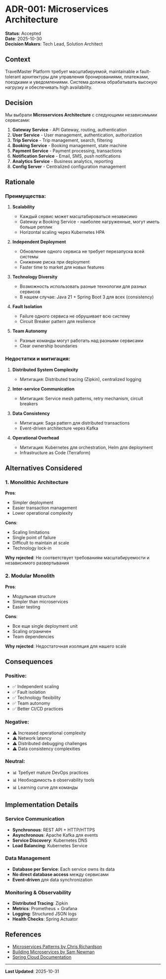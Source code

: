 # ADR-001: Microservices Architecture

**Status**: Accepted  
**Date**: 2025-10-30  
**Decision Makers**: Tech Lead, Solution Architect

## Context

TravelMaster Platform требует масштабируемой, maintainable и fault-tolerant архитектуры для управления бронированиями, платежами, поездками и уведомлениями. Система должна обрабатывать высокую нагрузку и обеспечивать high availability.

## Decision

Мы выбрали **Microservices Architecture** с следующими независимыми сервисами:

1. **Gateway Service** - API Gateway, routing, authentication
2. **User Service** - User management, authentication, authorization
3. **Trip Service** - Trip management, search, filtering
4. **Booking Service** - Booking management, state machine
5. **Payment Service** - Payment processing, transactions
6. **Notification Service** - Email, SMS, push notifications
7. **Analytics Service** - Business analytics, reporting
8. **Config Server** - Centralized configuration management

## Rationale

### Преимущества:

1. **Scalability**
   - Каждый сервис может масштабироваться независимо
   - Gateway и Booking Service - наиболее нагруженные, могут иметь больше реплик
   - Horizontal scaling через Kubernetes HPA

2. **Independent Deployment**
   - Обновление одного сервиса не требует перезапуска всей системы
   - Снижение риска при deployment
   - Faster time to market для новых features

3. **Technology Diversity**
   - Возможность использовать разные технологии для разных сервисов
   - В нашем случае: Java 21 + Spring Boot 3 для всех (consistency)

4. **Fault Isolation**
   - Failure одного сервиса не обрушивает всю систему
   - Circuit Breaker pattern для resilience

5. **Team Autonomy**
   - Разные команды могут работать над разными сервисами
   - Clear ownership boundaries

### Недостатки и митигация:

1. **Distributed System Complexity**
   - Митигация: Distributed tracing (Zipkin), centralized logging
   
2. **Inter-service Communication**
   - Митигация: Service mesh patterns, retry mechanism, circuit breakers

3. **Data Consistency**
   - Митигация: Saga pattern для distributed transactions
   - Event-driven architecture через Kafka

4. **Operational Overhead**
   - Митигация: Kubernetes для orchestration, Helm для deployment
   - Infrastructure as Code (Terraform)

## Alternatives Considered

### 1. Monolithic Architecture

**Pros**:
- Simpler deployment
- Easier transaction management
- Lower operational complexity

**Cons**:
- Scaling limitations
- Single point of failure
- Difficult to maintain at scale
- Technology lock-in

**Why rejected**: Не соответствует требованиям масштабируемости и независимого развертывания

### 2. Modular Monolith

**Pros**:
- Модульная structure
- Simpler than microservices
- Easier testing

**Cons**:
- Все еще single deployment unit
- Scaling ограничен
- Team dependencies

**Why rejected**: Недостаточная изоляция для нашего scale

## Consequences

### Positive:

- ✅ Independent scaling
- ✅ Fault isolation
- ✅ Technology flexibility
- ✅ Team autonomy
- ✅ Better CI/CD practices

### Negative:

- ⚠️ Increased operational complexity
- ⚠️ Network latency
- ⚠️ Distributed debugging challenges
- ⚠️ Data consistency complexities

### Neutral:

- 📊 Требует mature DevOps practices
- 📊 Необходимость в observability tools
- 📊 Learning curve для команды

## Implementation Details

### Service Communication

- **Synchronous**: REST API + HTTP/HTTPS
- **Asynchronous**: Apache Kafka для events
- **Service Discovery**: Kubernetes DNS
- **Load Balancing**: Kubernetes Service

### Data Management

- **Database per Service**: Each service owns its data
- **No direct database access** между сервисами
- **Event-driven** для data synchronization

### Monitoring & Observability

- **Distributed Tracing**: Zipkin
- **Metrics**: Prometheus + Grafana
- **Logging**: Structured JSON logs
- **Health Checks**: Spring Actuator

## References

- [Microservices Patterns by Chris Richardson](https://microservices.io/)
- [Building Microservices by Sam Newman](https://www.oreilly.com/library/view/building-microservices-2nd/9781492034018/)
- [Spring Cloud Documentation](https://spring.io/projects/spring-cloud)

---

**Last Updated**: 2025-10-31


